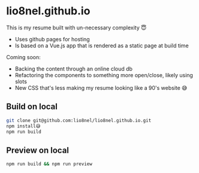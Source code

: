 # lio8nel.github.io

This is my resume built with un-necessary complexity 😇
* Uses github pages for hosting
* Is based on a Vue.js app that is rendered as a static page at build time

Coming soon:
* Backing the content through an online cloud db
* Refactoring the components to something more open/close, likely using slots
* New CSS that's less making my resume looking like a 90's website 😅

## Build on local

```bash
git clone git@github.com:lio8nel/lio8nel.github.io.git
npm install😅
npm run build
```

## Preview on local

```bash
npm run build && npm run preview
```
